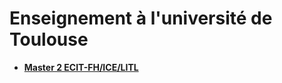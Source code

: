 # Enseignement à l'université de Toulouse


* **[Master 2 ECIT-FH/ICE/LITL](https://github.com/truillet/uftmip/tree/master/m2ice)**
